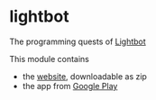 # lightbot

The programming quests of [Lightbot](http://lightbot.com/)

This module contains

- the [website](http://lightbot.com/hocflash.html), downloadable as zip
- the app from [Google Play](https://play.google.com/store/apps/details?id=com.lightbot.lightbothoc)
